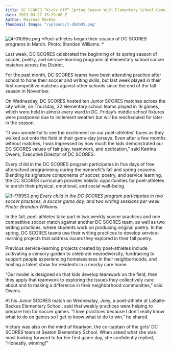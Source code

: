 ```yaml
---
title: DC SCORES “Kicks Off” Spring Season With Elementary School Game Days
date: 2023-03-27 15:29:00 Z
Author: Mairead MacRae
Thumbnail Image: "/uploads/1-db6b05.png"
---
```


![4-01b95e.png](/uploads/4-01b95e.png)
*Poet-athletes began their season of DC SCORES programs in March. Photo: Brandon Williams. *










Last week, DC SCORES celebrated the beginning of its spring season of soccer, poetry, and service-learning programs at elementary school soccer matches across the District. 

For the past month, DC SCORES teams have been attending practice after school to hone their soccer and writing skills, but last week played in their first competitive matches against other schools since the end of the fall season in November. 

On Wednesday, DC SCORES hosted ten Junior SCORES matches across the city while, on Thursday, 32 elementary school teams played in 16 games, which were held in almost every ward in DC. Friday’s middle school fixtures were postponed due to inclement weather but will be rescheduled for later in the season. 

“It was wonderful to see the excitement on our poet-athletes' faces as they walked out onto the field in their game-day jerseys. Even after a few months without matches, I was impressed by how much the kids demonstrated our DC SCORES values of fair play, teamwork, and dedication,” said Katrina Owens, Executive Director of DC SCORES. 

Every child in the DC SCORES program participates in five days of free afterschool programming during the nonprofit’s fall and spring seasons. Blending its signature components of soccer, poetry, and service learning, the DC SCORES curriculum provides holistic opportunities for poet-athletes to enrich their physical, emotional, and social well-being. 

![1-f76953.png](/uploads/1-f76953.png)
*Every child in the DC SCORES program participates in two soccer practices, a soccer game day, and two writing sessions per week. Photo: Brandon Williams.*

In the fall, poet-athletes take part in two weekly soccer practices and one competitive soccer match against another DC SCORES team, as well as two writing practices, where students work on producing original poetry. In the spring, DC SCORES teams use their writing practices to develop service-learning projects that address issues they explored in their fall poetry. 

Previous service-learning projects created by poet-athletes include cultivating a sensory garden to celebrate neurodiversity, fundraising to support people experiencing homelessness in their neighborhoods, and hosting a talent show for residents in a nearby care home. 

“Our model is designed so that kids develop teamwork on the field, then they apply that teamwork to exploring the issues they collectively care about and to making a difference in their neighborhood communities,” said Owens. 

At his Junior SCORES match on Wednesday, Joey, a poet-athlete at LaSalle-Backus Elementary School, said that weekly practices were helping to prepare him for soccer games. “I love practices because I don’t really know what to do on games so I get to know what to do to win,” he shared. 

Victory was also on the mind of Keariyon, the co-captain of the girls’ DC SCORES team at Seaton Elementary School. When asked what she was most looking forward to for her first game day, she confidently replied, “Honestly, winning!”